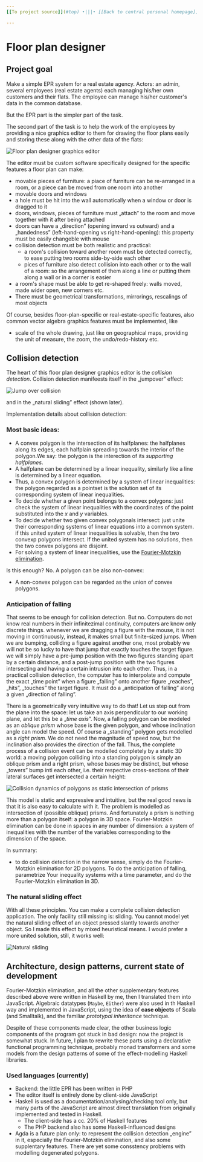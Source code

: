 ```yaml
---
[[To project source]](#top) •|||• [[Back to central personal homepage]](https://alignalghii.github.io)

---
```


# Floor plan designer

## Project goal

Make a simple EPR system for a real estate agency. Actors: an admin, several employees (real estate agents) each managing his/her own customers and their flats. The employee can manage his/her customer's data in the common database.

But the EPR part is the simpler part of the task.

The second part of the task is to help the work of the employees by providing a nice graphics editor to them for drawing the floor plans easily and storing these along with the other data of the flats:

![Floor plan designer graphics editor](doc-common/assets/floorplan-editor-original1440x815.png "Floor plan designer graphics editor")

The editor must be custom software specifically designed for the specific features a floor plan can make:

- movable pieces of furniture: a piace of furniture can be re-arranged in a room, or a piece can be moved from one room into another
- movable doors and windows
- a hole must be hit into the wall automatically when a window or door is dragged to it
- doors, windows, pieces of furniture must „attach” to the room and move together with it after being attached
- doors can have a „direction” (opening inward vs outward) and a „handedness” (left-hand-opening vs right-hand-opening): this property must be easily changeble with mouse
- collision detection must be both realistic and practical:
    - a room's collision toward another room must be detected correctly, to ease putting two rooms side-by-side each other
    - pices of furniture also detect collision into each other or to the wall of a room: so the arrangement of them along a line or putting them along a wall or in a corner is easier
- a room's shape must be able to get re-shaped freely: walls moved, made wider open, new corners etc.
- There must be geometrical transformations, mirrorings, rescalings of most  objects


Of course, besides floor-plan-specific or real-estate-specific features, also common vector algebra graphics features must be implemented, like

- scale of the whole drawing, just like on geographical maps, providing the unit of measure, the zoom, the undo/redo-history etc.

## Collision detection

The heart of this floor plan designer graphics editor is the *collision detection*. Collision detection manifeests itself in the „jumpover” effect:

![Jump over collision](doc-common/assets/jumpover-collision-500.gif "Jump over collision")

and in the „natural sliding” effect (shown later).

Implementation details about collision detection:

### Most basic ideas:

- A convex polygon is the intersection of its halfplanes: the halfplanes along its edges, each halfplain spreading towards the interior of the polygon.We say: the polygon is the interection of its *supporting halfplanes*.
- A halfplane can be determined by a linear inequality, similarly like a line is determined by a linear equation.
- Thus, a convex polygon is determined by a system of linear inequalities: the polygon regarded as a pointset is the solution set of its corresponding system of linear inequalities.
- To decide whether a given point belongs to a convex polygons: just check the system of linear inequalities with the coordinates of the point substituted into the *x* and *y* variables.
- To decide whether two given convex polygonals intersect: just unite their corresponding systems of linear equations into a common system. if this united system of linear inequalities is solvable, then the two convexp polygons intersect. If the united system has no solutions, then the two convex polygons are disjoint.
- For solving a system of linear inequalities, use the [Fourier-Motzkin elimination](https://en.wikipedia.org/wiki/Fourier%E2%80%93Motzkin_elimination).

Is this enough? No. A polygon can be also non-convex:

- A non-convex polygon can be regarded as the union of convex polygons.

### Anticipation of falling

That seems to be enough for collision detection. But no. Computers do not know real numbers in their infinitezimal continuity, computers are know only discrete things. whenever we are dragging a figure with the mouse, it is not moving in continuously, instead, it makes small but finite-sized jumps. When we are bumping, colliding a figure against another one, most probably we will not be so lucky to have that jump that exactly touches the target figure. we will simply have a pre-jump position with the two figures standing apart by a certain distance, and a post-jump position with the two figures intersecting and having a certain intrusion into each other. Thus, in a practical collision detection, the computer has to interpolate and compute the exact „time point” when a figure „falling” onto another figure „reaches”, „hits”, „touches” the target figure. It must do a „anticipation of falling” along a given „direction of falling”.

There is a geometrically very intuitive way to do that! Let us step out from the plane into the space: let us take an axis perpendicular to our working plane, and let this be a „*time axis*”. Now, a falling polygon can be modeled as an *oblique prism* whose base is the given polygon, and whose inclination angle can model the speed. Of course a „standing” polygon gets modelled as a *right prism*. We do not need the magnitude of speed now, but the inclination also provides the direction of the fall. Thus, the complete process of a collision event can be modelled completely by a static 3D world: a moving polygon colliding into a standing polygon is simply an oblique prism  and a right prism, whose bases may be distinct, but whose „towers” bump inti each other, i.e. their respective cross-sections of their lateral surfaces get intersected a certain height:

![Collision dynamics of polygons as static intersection of prisms](doc-common/assets/collision-dynamics-of-polygons-as-static-intersection-of-prisms-821x319res300.png "Collision dynamics of polygons as static intersection of prisms")

This model is static and expressive and intuitive, but the real good news is that it is also easy to calculate with it. The problem is modelled as intersection of (possible oblique) prisms. And fortunately a prism is nothing more than a polygon itself: a polygon in 3D space. Fourier-Motzkin elimination can be done in spaces in any number of dimension: a system of inequalities with the number of the variables corresponding to the dimension of the space.

In summary:

* to do collision detection in the narrow sense, simply do the Fourier-Motzkin elimination for 2D polygons. To do the anticipation of falling, parametrize Your inequality systems with a time parameter, and do the Fourier-Motzkin elimination in 3D.

### The natural sliding effect

With all these principles. You can make a complete collision detection application. The only facility still missing is: sliding. You cannot model yet the natural sliding effect of an object pressed slantly towards another object. So I made this effect by mixed heuristical means. I would prefer a more united solution, still, it works well:

![Natural sliding](doc-common/assets/collision-detection-350.gif "Natural sliding")

## Architecture, design patterns, current state of development

Fourier-Motzkin elimination, and all the other supplementary features described above were written in Haskell by me, then I translated them into JavaScript. Algebraic datatypes (`Maybe`, `Either`) were also used in th Haskell way and implemented in JavaScript, using the idea of **case objects** of Scala (and Smalltalk), and the familiar *prototypal inheritance* technique.

Despite of these components made clear, the other business logic components of the program got stuck in bad design: now the project is somewhat stuck. In future, I plan to rewrite these parts using a declarative functional programming technique, probably monad transformers and some models from the design patterns of some of the effect-modelling Haskell  libraries.

### Used languages (currently)

- Backend: the little EPR has been written in PHP
- The editor itself is entirely done by client-side JavaScript
- Haskell is used as a documentation/analysing/checking tool only, but many parts of the JavaScript are almost direct translation from originally implemented and tested in Haskell.
    - The client-side has a cc. 20% of Haskell features
    - The PHP backend also has some Haskell-influenced designs
- Agda is a future plan only: to represent the collision detection „engine” in it, especially the Fourier-Motzkin elimination, and also some supplentary features. There are yet some consstency problems with modelling degenerated polygons.
